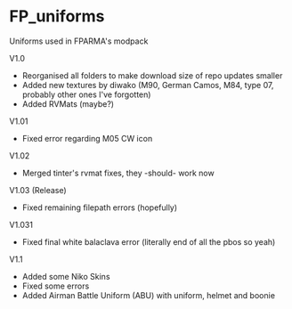 # FP_uniforms
Uniforms used in FPARMA's modpack

V1.0
- Reorganised all folders to make download size of repo updates smaller
- Added new textures by diwako (M90, German Camos, M84, type 07, probably other ones I've forgotten)
- Added RVMats (maybe?)

V1.01
- Fixed error regarding M05 CW icon

V1.02
- Merged tinter's rvmat fixes, they -should- work now

V1.03 (Release)
- Fixed remaining filepath errors (hopefully)

V1.031
- Fixed final white balaclava error (literally end of all the pbos so yeah)

V1.1
- Added some Niko Skins
- Fixed some errors
- Added Airman Battle Uniform (ABU) with uniform, helmet and boonie